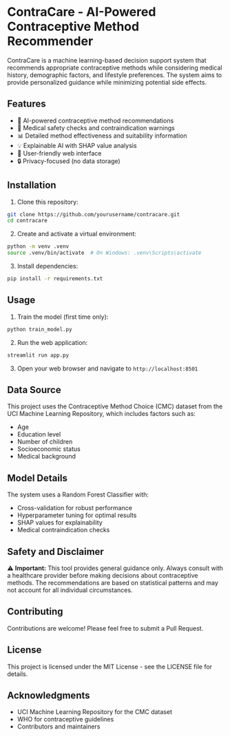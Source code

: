 # ContraCare - AI-Powered Contraceptive Method Recommender

ContraCare is a machine learning-based decision support system that recommends appropriate contraceptive methods while considering medical history, demographic factors, and lifestyle preferences. The system aims to provide personalized guidance while minimizing potential side effects.

## Features

- 🤖 AI-powered contraceptive method recommendations
- 🏥 Medical safety checks and contraindication warnings
- 📊 Detailed method effectiveness and suitability information
- 💡 Explainable AI with SHAP value analysis
- 📱 User-friendly web interface
- 🔒 Privacy-focused (no data storage)

## Installation

1. Clone this repository:
```bash
git clone https://github.com/yourusername/contracare.git
cd contracare
```

2. Create and activate a virtual environment:
```bash
python -m venv .venv
source .venv/bin/activate  # On Windows: .venv\Scripts\activate
```

3. Install dependencies:
```bash
pip install -r requirements.txt
```

## Usage

1. Train the model (first time only):
```bash
python train_model.py
```

2. Run the web application:
```bash
streamlit run app.py
```

3. Open your web browser and navigate to `http://localhost:8501`

## Data Source

This project uses the Contraceptive Method Choice (CMC) dataset from the UCI Machine Learning Repository, which includes factors such as:
- Age
- Education level
- Number of children
- Socioeconomic status
- Medical background

## Model Details

The system uses a Random Forest Classifier with:
- Cross-validation for robust performance
- Hyperparameter tuning for optimal results
- SHAP values for explainability
- Medical contraindication checks

## Safety and Disclaimer

⚠️ **Important:** This tool provides general guidance only. Always consult with a healthcare provider before making decisions about contraceptive methods. The recommendations are based on statistical patterns and may not account for all individual circumstances.

## Contributing

Contributions are welcome! Please feel free to submit a Pull Request.

## License

This project is licensed under the MIT License - see the LICENSE file for details.

## Acknowledgments

- UCI Machine Learning Repository for the CMC dataset
- WHO for contraceptive guidelines
- Contributors and maintainers 